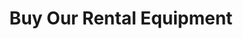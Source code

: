 ---
title: "Buy Our Rental Equipment"
description: "Do you like the equipment you rented? We not only rent equipment but we sell any of the items we rent."
layout: sales
keywords: "sell equipment"
img: "service3.jpg"
heading: "Buy Our Rental Equipment"
# SERVICES
service1: "Do you like the equipment you rented?"
service1_desc: "We not only rent equipment but we sell any of the items we rent.</br>
<ul>
<li>Always on hand is a range of generators, pressure washers, water pumps, ladders, scaffolds, extension cords and more.</li>
<li>We carry a full line of pressurewasher parts and accessories as well as a complete line of concrete drill bits, diamond blades.</li>
<li>Hilti shot nails are always on hand and in stock.</li>
<li>Safety gear from eye protection to raingear, gloves and more.</li>
<li>In stock is our weathershield ‘blown in’ insulation.</li>
</ul>
Contact us with your needs and we’ll give you the best price on new equipment sales."

cta: "Contact Us"
cta_link: "/contact/"
sale_img: "sale1.jpg"
---